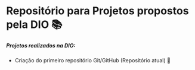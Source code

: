 # Repositório para Projetos propostos pela DIO :books:

##### Projetos realizados na DIO:

- Criação do primeiro repositório Git/GitHub (Repositório atual) :file_folder:
